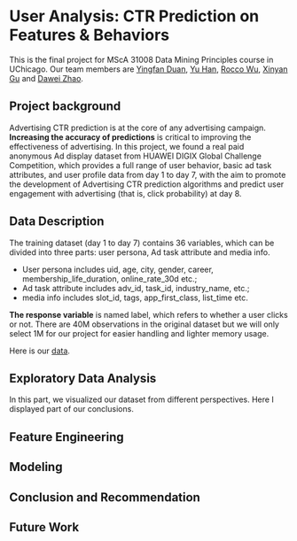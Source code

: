 # User Analysis: CTR Prediction on Features & Behaviors
This is the final project for MScA 31008 Data Mining Principles course in UChicago. Our team members are [Yingfan Duan](https://github.com/Yingfan-Duan), [Yu Han](https://www.linkedin.com/in/hanyu99/), [Rocco Wu](https://www.linkedin.com/in/rocco-wu/), [Xinyan Gu]() and [Dawei Zhao](https://www.linkedin.com/in/dawei-zhao-901a93214/).

## Project background

Advertising CTR prediction is at the core of any advertising campaign. **Increasing the accuracy of predictions** is critical to improving the effectiveness of advertising. 
In this project, we found a real paid anonymous Ad display dataset from HUAWEI DIGIX Global Challenge Competition, which provides a full range of user behavior, basic ad task attributes, and user profile data from day 1 to day 7, with the aim to promote the development of Advertising CTR prediction algorithms and predict user engagement with advertising (that is, click probability) at day 8. 

## Data Description

The training dataset (day 1 to day 7) contains 36 variables, which can be divided into three parts: user persona, Ad task attribute and media info. 

- User persona includes uid, age, city, gender, career, membership_life_duration, online_rate_30d etc.; 
- Ad task attribute includes adv_id, task_id, industry_name, etc.; 
- media info includes slot_id, tags, app_first_class, list_time etc. 

**The response variable** is named label, which refers to whether a user clicks or not. There are 40M observations in the original dataset but we will only select 1M for our project for easier handling and lighter memory usage. 

Here is our [data](https://www.kaggle.com/louischen7/2020-digix-advertisement-ctr-prediction).

## Exploratory Data Analysis

In this part, we visualized our dataset from different perspectives. Here I displayed part of our conclusions. 



## Feature Engineering



## Modeling



## Conclusion and Recommendation



## Future Work

